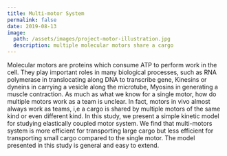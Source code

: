 ```yaml
---
title: Multi-motor System
permalink: false
date: 2019-08-13
image:
  path: /assets/images/project-motor-illustration.jpg
  description: multiple molecular motors share a cargo
---
```


Molecular motors are proteins which consume ATP to perform work in the cell. They play important roles in many biological processes, such as RNA polymerase in translocating along DNA to transcribe gene, Kinesins or dyneins in carrying a vesicle along the microtube, Myosins in generating a muscle contraction. As much as what we know for a single motor, how do multiple motors work as a team is unclear. In fact, motors in vivo almost always work as teams, i,e a cargo is shared by multiple motors of the same kind or even different kind. In this study, we present a simple kinetic model for studying elastically coupled motor system. We find that multi-motors system is more efficient for transporting large cargo but less efficient for transporting small cargo compared to the single motor. The model presented in this study is general and easy to extend.

